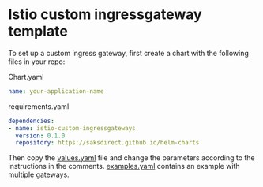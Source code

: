 # Istio custom ingressgateway template

To set up a custom ingress gateway, first create a chart with the following files in your repo:

Chart.yaml
```yaml
name: your-application-name
```

requirements.yaml
```yaml
dependencies:
- name: istio-custom-ingressgateways
  version: 0.1.0
  repository: https://saksdirect.github.io/helm-charts
```

Then copy the [values.yaml](https://github.com/saksdirect/hbc-common-k8s/tree/master/charts/istio-application-template/values.yaml) file and change the parameters according to the instructions in the comments. [examples.yaml](https://github.com/saksdirect/hbc-common-k8s/tree/master/charts/istio-application-template/example.yaml) contains an example with multiple gateways.
